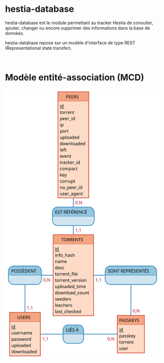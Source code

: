 <h1>hestia-database</h1>

<p>

hestia-database est le module permettant au tracker Hestia de consulter, ajouter, changer ou encore supprimer des informations dans la base de données.

hestia-database repose sur un modèle d'interface de type REST (Representational state transfer).

</p>

<br>

<h1>
    Modèle entité-association (MCD)
</h1>

<p align="center">
    <img src="Documentation/Passkeys.svg">
</p>